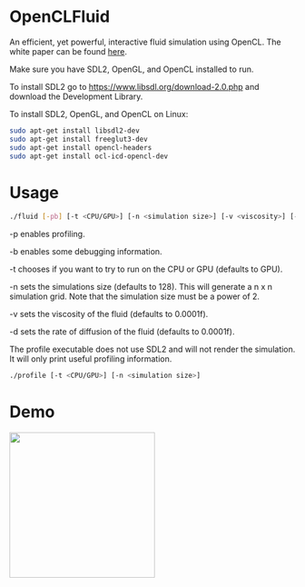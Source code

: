 # OpenCLFluid
An efficient, yet powerful, interactive fluid simulation using OpenCL. The white paper can be found [here](http://www.dgp.toronto.edu/people/stam/reality/Research/pdf/GDC03.pdf).

Make sure you have SDL2, OpenGL, and OpenCL installed to run.

To install SDL2 go to https://www.libsdl.org/download-2.0.php and download the Development Library.

To install SDL2, OpenGL, and OpenCL on Linux:
```Bash
sudo apt-get install libsdl2-dev
sudo apt-get install freeglut3-dev
sudo apt-get install opencl-headers
sudo apt-get install ocl-icd-opencl-dev
```

# Usage
```Bash
./fluid [-pb] [-t <CPU/GPU>] [-n <simulation size>] [-v <viscosity>] [-d <rate of diffusion>]
```

-p enables profiling.

-b enables some debugging information.

-t chooses if you want to try to run on the CPU or GPU (defaults to GPU).

-n sets the simulations size (defaults to 128). This will generate a n x n simulation grid. Note that the simulation size must be a power of 2.

-v sets the viscosity of the fluid (defaults to 0.0001f).

-d sets the rate of diffusion of the fluid (defaults to 0.0001f).


The profile executable does not use SDL2 and will not render the simulation. It will only print useful profiling information.

```Bash
./profile [-t <CPU/GPU>] [-n <simulation size>]
```

# Demo

<img src="https://github.com/sparkasaurusRex/OpenCLFluid/blob/master/demo.gif" width=256>
